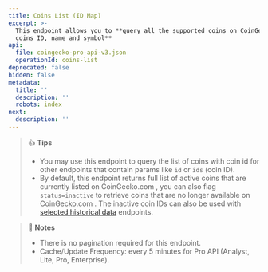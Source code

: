 ```yaml
---
title: Coins List (ID Map)
excerpt: >-
  This endpoint allows you to **query all the supported coins on CoinGecko with
  coins ID, name and symbol**
api:
  file: coingecko-pro-api-v3.json
  operationId: coins-list
deprecated: false
hidden: false
metadata:
  title: ''
  description: ''
  robots: index
next:
  description: ''
---
```

> 👍 **Tips**
>
> * You may use this endpoint to query the list of coins with coin id for other endpoints that contain params like `id` or `ids` (coin ID).
> * By default, this endpoint returns full list of active coins that are currently listed on CoinGecko.com , you can also flag `status=inactive` to retrieve coins that are no longer available on CoinGecko.com . The inactive coin IDs can also be used with [selected historical data](https://docs.coingecko.com/changelog/30042024) endpoints.

> 📘 **Notes**
>
> * There is no pagination required for this endpoint.
> * Cache/Update Frequency: every 5 minutes for Pro API (Analyst, Lite, Pro, Enterprise).
